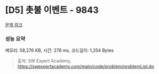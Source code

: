 # [D5] 촛불 이벤트 - 9843 

[문제 링크](https://swexpertacademy.com/main/code/problem/problemDetail.do?contestProbId=AXGBKzuaPOoDFAXR) 

### 성능 요약

메모리: 58,276 KB, 시간: 278 ms, 코드길이: 1,254 Bytes



> 출처: SW Expert Academy, https://swexpertacademy.com/main/code/problem/problemList.do
